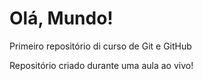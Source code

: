 # Olá, Mundo!
Primeiro repositório di curso de Git e GitHub

Repositório criado durante uma aula ao vivo!
